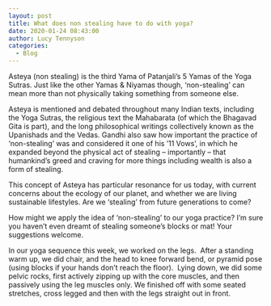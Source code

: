 ```yaml
---
layout: post
title: What does non stealing have to do with yoga?
date: 2020-01-24 08:43:00
author: Lucy Tennyson
categories:
  - Blog
---
```


Asteya (non stealing) is the third Yama of Patanjali’s 5 Yamas of the Yoga Sutras. Just like the other Yamas & Niyamas though, ‘non-stealing’ can mean more than not physically taking something from someone else.

Asteya is mentioned and debated throughout many Indian texts, including the Yoga Sutras, the religious text the Mahabarata (of which the Bhagavad Gita is part), and the long philosophical writings collectively known as the Upanishads and the Vedas. Gandhi also saw how important the practice of ‘non-stealing’ was and considered it one of his ’11 Vows’, in which he expanded beyond the physical act of stealing – importantly – that humankind’s greed and craving for more things including wealth is also a form of stealing.

This concept of Asteya has particular resonance for us today, with current concerns about the ecology of our planet, and whether we are living sustainable lifestyles. Are we ‘stealing’ from future generations to come?

How might we apply the idea of ‘non-stealing’ to our yoga practice? I’m sure you haven’t even dreamt of stealing someone’s blocks or mat\! Your suggestions welcome.

In our yoga sequence this week, we worked on the legs. &nbsp;After a standing warm up, we did chair, and the head to knee forward bend, or pyramid pose (using blocks if your hands don’t reach the floor). &nbsp;Lying down, we did some pelvic rocks, first actively zipping up with the core muscles, and then passively using the leg muscles only. We finished off with some seated stretches, cross legged and then with the legs straight out in front.

&nbsp;